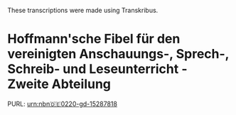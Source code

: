 These transcriptions were made using Transkribus.

# Hoffmann'sche Fibel für den vereinigten Anschauungs-, Sprech-, Schreib- und Leseunterricht - Zweite Abteilung

PURL: [urn:nbn:de:0220-gd-15287818](http://gei-digital.gei.de/viewer/resolver?urn=urn%3Anbn%3Ade%3A0220-gd-15287818)
